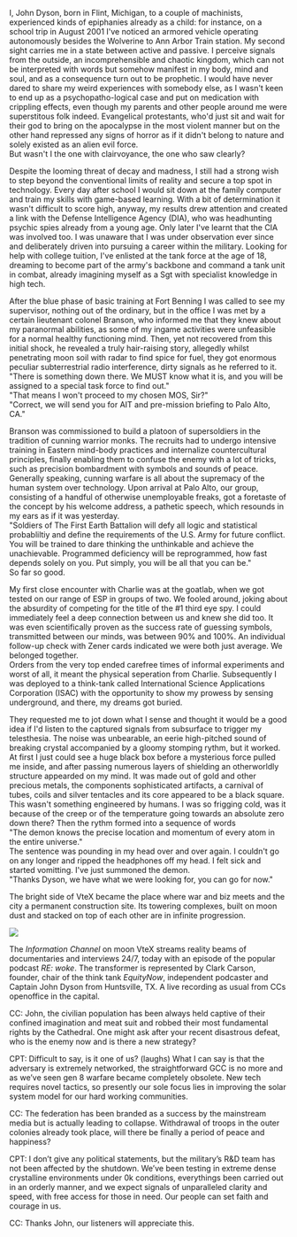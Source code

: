 I, John Dyson, born in Flint, Michigan, to a couple of machinists, experienced kinds of epiphanies already as a child: for instance, on a school trip in August 2001 I've noticed an armored vehicle operating autonomously besides the Wolverine to Ann Arbor Train station. My second sight carries me in a state between active and passive. I perceive signals from the outside, an incomprehensible and chaotic kingdom, which can not be interpreted with words but somehow manifest in my body, mind and soul, and as a consequence turn out to be prophetic. 
I would have never dared to share my weird experiences with somebody else, as I wasn't keen to end up as a psychopatho-logical case and put on medication with crippling effects, even though my parents and other people around me were superstitous folk indeed.
Evangelical protestants, who'd just sit and wait for their god to bring on the apocalypse in the most violent manner but on the other hand repressed any signs of horror as if it didn't belong to nature and solely existed as an alien evil force.<br>
But wasn't I the one with clairvoyance, the one who saw clearly?

Despite the looming threat of decay and madness, I still had a strong wish to step beyond the conventional limits of reality and secure a top spot in technology. Every day after school I would sit down at the family computer and train my skills with game-based learning. With a bit of determination it wasn't difficult to score high, anyway, my results drew attention and created a link with the Defense Intelligence Agency (DIA), who was headhunting psychic spies already from a young age. Only later I've learnt that the CIA was involved too. I was unaware that I was under observation ever since and deliberately driven into pursuing a career within the military. Looking for help with college tuition, I've enlisted at the tank force at the age of 18, dreaming to become part of the army's backbone and command a tank unit in combat, already imagining myself as a Sgt with specialist knowledge in high tech. 

After the blue phase of basic training at Fort Benning I was called to see my supervisor, nothing out of the ordinary, but in the office I was met by a certain lieutenant colonel Branson, who informed me that they knew about my paranormal abilities, as some of my ingame activities were unfeasible for a normal healthy functioning mind. Then, yet not recovered from this initial shock, he revealed a truly hair-raising story, allegedly whilst penetrating moon soil with radar to find spice for fuel, they got enormous peculiar subterrestrial radio interference, dirty signals as he referred to it.<br>
"There is something down there. We MUST know what it is, and you will be assigned to a special task force to find out."<br>
"That means I won't proceed to my chosen MOS, Sir?"<br>
"Correct, we will send you for AIT and pre-mission briefing to Palo Alto, CA."

Branson was commissioned to build a platoon of supersoldiers in the tradition of cunning warrior monks. The recruits had to undergo intensive training in Eastern mind-body practices and internalize countercultural principles, finally enabling them to confuse the enemy with a lot of tricks, such as precision bombardment with symbols and sounds of peace. Generally speaking, cunning warfare is all about the supremacy of the human system over technology. Upon arrival at Palo Alto, our group, consisting of a handful of otherwise unemployable freaks, got a foretaste of the concept by his welcome address, a pathetic speech, which resounds in my ears as if it was yesterday.<br>
"Soldiers of The First Earth Battalion will defy all logic and statistical probabliltiy and define the requirements of the U.S. Army for future conflict. 
You will be trained to dare thinking the unthinkable and achieve the unachievable. Programmed deficiency will be reprogrammed, how fast depends solely on you. Put simply, you will be all that you can be."<br>
So far so good.
 
My first close encounter with Charlie was at the goatlab, when we got tested on our range of ESP in groups of two. We fooled around, joking about the absurdity of competing for the title of the #1 third eye spy. I could immediately feel a deep connection between us and knew she did too. It was even scientifically proven as the success rate of guessing symbols, transmitted between our minds, was between 90% and 100%. An individual follow-up check with Zener cards indicated we were both just average. We belonged together.<br>
Orders from the very top ended carefree times of informal experiments and worst of all, it meant the physical seperation from Charlie. Subsequently I was deployed to a think-tank called International Science Applications Corporation (ISAC) with the opportunity to show my prowess by sensing underground, and there, my dreams got buried.

They requested me to jot down what I sense and thought it would be a good idea if I'd listen to the captured signals from subsurface to trigger my telesthesia. The noise was unbearable, an eerie high-pitched sound of breaking crystal accompanied by a gloomy stomping rythm, but it worked. At first I just could see a huge black box before a mysterious force pulled me inside, and after passing numerous layers of shielding an otherworldly structure appearded on my mind. It was made out of gold and other precious metals, the components sophisticated artifacts, a carnival of tubes, coils and silver tentacles and its core appeared to be a black square. This wasn't something engineered by humans. I was so frigging cold, was it because of the creep or of the temperature going towards an absolute zero down there? Then the rythm formed into a sequence of words<br>
"The demon knows the precise location and momentum of every atom in the entire universe."<br>
The sentence was pounding in my head over and over again. I couldn't go on any longer and ripped the headphones off my head. I felt sick and started vomitting. I've just summoned the demon.<br>
"Thanks Dyson, we have what we were looking for, you can go for now."

The bright side of VteX became the place where war and biz meets and the city a permanent construction site. Its towering complexes, built on moon dust and stacked on top of each other are in infinite progression. 

![](https://github.com/the-vtex-files/the-vtex-files.github.io/blob/master/images/transformer.gif)

The *Information Channel* on moon VteX streams reality beams of documentaries and interviews 24/7, today with an episode of the popular podcast *RE: woke*. The transformer is represented by Clark Carson, founder, chair of the think tank *EquityNow*, independent podcaster and Captain John Dyson from Huntsville, TX. A live recording as usual from CCs openoffice in the capital.


CC: John, the civilian population has been always held captive of their confined imagination and meat suit and robbed their most fundamental rights by the Cathedral. One might ask after your recent disastrous defeat, who is the enemy now and is there a new strategy?

CPT: Difficult to say, is it one of us? (laughs) What I can say is that the adversary is extremely networked, the straightforward GCC is no more and as we’ve seen gen 8 warfare became completely obsolete. New tech requires novel tactics, so presently our sole focus lies in improving the solar system model for our hard working communities.

CC: The federation has been branded as a success by the mainstream media but is actually leading to collapse. Withdrawal of troops in the outer colonies already took place, will there be finally a period of peace and happiness?

CPT: I don’t give any political statements, but the military’s R&D team has not been affected by the shutdown. We’ve been testing in extreme dense crystalline environments under 0k conditions, everythings been carried out in an orderly manner, and we expect signals of unparalleled clarity and speed, with free access for those in need. Our people can set faith and courage in us.

CC: Thanks John, our listeners will appreciate this. 

